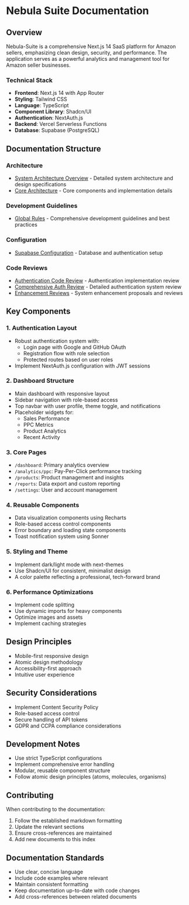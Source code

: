 # Nebula Suite Documentation

## Overview
Nebula-Suite is a comprehensive Next.js 14 SaaS platform for Amazon sellers, emphasizing clean design, security, and performance. The application serves as a powerful analytics and management tool for Amazon seller businesses.

### Technical Stack
- **Frontend**: Next.js 14 with App Router
- **Styling**: Tailwind CSS
- **Language**: TypeScript
- **Component Library**: Shadcn/UI
- **Authentication**: NextAuth.js
- **Backend**: Vercel Serverless Functions
- **Database**: Supabase (PostgreSQL)

## Documentation Structure

### Architecture
- [System Architecture Overview](./nebula-suite-architecture.md) - Detailed system architecture and design specifications
- [Core Architecture](./ARCHITECTURE.md) - Core components and implementation details

### Development Guidelines
- [Global Rules](./global_rules.md) - Comprehensive development guidelines and best practices

### Configuration
- [Supabase Configuration](./Supabase-config.md) - Database and authentication setup

### Code Reviews
- [Authentication Code Review](./code_review_auth.md) - Authentication implementation review
- [Comprehensive Auth Review](./comprehensive_code_review_auth.md) - Detailed authentication system review
- [Enhancement Reviews](./code_review_enhancements.md) - System enhancement proposals and reviews

## Key Components

### 1. Authentication Layout
- Robust authentication system with:
  - Login page with Google and GitHub OAuth
  - Registration flow with role selection
  - Protected routes based on user roles
- Implement NextAuth.js configuration with JWT sessions

### 2. Dashboard Structure
- Main dashboard with responsive layout
- Sidebar navigation with role-based access
- Top navbar with user profile, theme toggle, and notifications
- Placeholder widgets for:
  - Sales Performance
  - PPC Metrics
  - Product Analytics
  - Recent Activity

### 3. Core Pages
- `/dashboard`: Primary analytics overview
- `/analytics/ppc`: Pay-Per-Click performance tracking
- `/products`: Product management and insights
- `/reports`: Data export and custom reporting
- `/settings`: User and account management

### 4. Reusable Components
- Data visualization components using Recharts
- Role-based access control components
- Error boundary and loading state components
- Toast notification system using Sonner

### 5. Styling and Theme
- Implement dark/light mode with next-themes
- Use Shadcn/UI for consistent, minimalist design
- A color palette reflecting a professional, tech-forward brand

### 6. Performance Optimizations
- Implement code splitting
- Use dynamic imports for heavy components
- Optimize images and assets
- Implement caching strategies

## Design Principles
- Mobile-first responsive design
- Atomic design methodology
- Accessibility-first approach
- Intuitive user experience

## Security Considerations
- Implement Content Security Policy
- Role-based access control
- Secure handling of API tokens
- GDPR and CCPA compliance considerations

## Development Notes
- Use strict TypeScript configurations
- Implement comprehensive error handling
- Modular, reusable component structure
- Follow atomic design principles (atoms, molecules, organisms)

## Contributing
When contributing to the documentation:
1. Follow the established markdown formatting
2. Update the relevant sections
3. Ensure cross-references are maintained
4. Add new documents to this index

## Documentation Standards
- Use clear, concise language
- Include code examples where relevant
- Maintain consistent formatting
- Keep documentation up-to-date with code changes
- Add cross-references between related documents